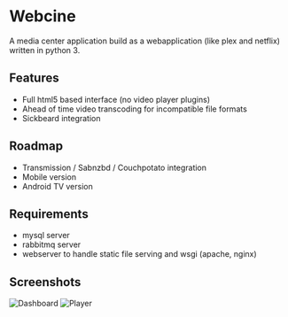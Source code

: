 # Webcine

A media center application build as a webapplication (like plex and netflix) written in python 3. 

## Features

* Full html5 based interface (no video player plugins)
* Ahead of time video transcoding for incompatible file formats
* Sickbeard integration

## Roadmap

* Transmission / Sabnzbd / Couchpotato integration
* Mobile version
* Android TV version

## Requirements

* mysql server
* rabbitmq server
* webserver to handle static file serving and wsgi (apache, nginx)

## Screenshots

![Dashboard](http://brixitcdn.net/github/webcine/dashboard.png)
![Player](http://brixitcdn.net/github/webcine/player.png)